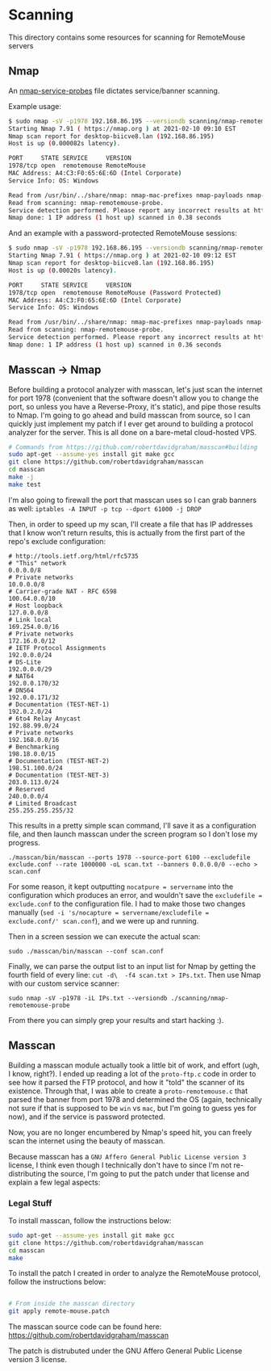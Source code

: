 # Scanning

This directory contains some resources for scanning for RemoteMouse servers

## Nmap

An [nmap-service-probes](https://nmap.org/book/vscan-fileformat.html#vscan-fileformat-example) file dictates service/banner scanning. 

Example usage:
```bash
$ sudo nmap -sV -p1978 192.168.86.195 --versiondb scanning/nmap-remotemouse-probe                                                                   
Starting Nmap 7.91 ( https://nmap.org ) at 2021-02-10 09:10 EST
Nmap scan report for desktop-biicve8.lan (192.168.86.195)
Host is up (0.000082s latency).

PORT     STATE SERVICE     VERSION
1978/tcp open  remotemouse RemoteMouse
MAC Address: A4:C3:F0:65:6E:6D (Intel Corporate)
Service Info: OS: Windows

Read from /usr/bin/../share/nmap: nmap-mac-prefixes nmap-payloads nmap-services.
Read from scanning: nmap-remotemouse-probe.
Service detection performed. Please report any incorrect results at https://nmap.org/submit/ .
Nmap done: 1 IP address (1 host up) scanned in 0.38 seconds
```

And an example with a password-protected RemoteMouse sessions:
```bash
$ sudo nmap -sV -p1978 192.168.86.195 --versiondb scanning/nmap-remotemouse-probe
Starting Nmap 7.91 ( https://nmap.org ) at 2021-02-10 09:12 EST
Nmap scan report for desktop-biicve8.lan (192.168.86.195)
Host is up (0.00020s latency).

PORT     STATE SERVICE     VERSION
1978/tcp open  remotemouse RemoteMouse (Password Protected)
MAC Address: A4:C3:F0:65:6E:6D (Intel Corporate)
Service Info: OS: Windows

Read from /usr/bin/../share/nmap: nmap-mac-prefixes nmap-payloads nmap-services.
Read from scanning: nmap-remotemouse-probe.
Service detection performed. Please report any incorrect results at https://nmap.org/submit/ .
Nmap done: 1 IP address (1 host up) scanned in 0.36 seconds
```

## Masscan -> Nmap

Before building a protocol analyzer with masscan, let's just scan the internet for port 1978 (convenient that the software doesn't allow you to change the port, so unless you have a Reverse-Proxy, it's static), and pipe those results to Nmap. I'm going to go ahead and build masscan from source, so I can quickly just implement my patch if I ever get around to building a protocol analyzer for the server.  This is all done on a bare-metal cloud-hosted VPS.

```bash
# Commands from https://github.com/robertdavidgraham/masscan#building
sudo apt-get --assume-yes install git make gcc
git clone https://github.com/robertdavidgraham/masscan
cd masscan
make -j
make test
```

I'm also going to firewall the port that masscan uses so I can grab banners as well: `iptables -A INPUT -p tcp --dport 61000 -j DROP`


Then, in order to speed up my scan, I'll create a file that has IP addresses that I know won't return results, this is actually from the first part of the repo's exclude configuration:

```
# http://tools.ietf.org/html/rfc5735
# "This" network
0.0.0.0/8
# Private networks
10.0.0.0/8
# Carrier-grade NAT - RFC 6598
100.64.0.0/10
# Host loopback
127.0.0.0/8
# Link local
169.254.0.0/16
# Private networks
172.16.0.0/12
# IETF Protocol Assignments
192.0.0.0/24
# DS-Lite
192.0.0.0/29
# NAT64
192.0.0.170/32
# DNS64
192.0.0.171/32
# Documentation (TEST-NET-1)
192.0.2.0/24
# 6to4 Relay Anycast
192.88.99.0/24
# Private networks
192.168.0.0/16
# Benchmarking
198.18.0.0/15
# Documentation (TEST-NET-2)
198.51.100.0/24
# Documentation (TEST-NET-3)
203.0.113.0/24
# Reserved
240.0.0.0/4
# Limited Broadcast
255.255.255.255/32
```

This results in a pretty simple scan command, I'll save it as a configuration file, and then launch masscan under the screen program so I don't lose my progress.

`./masscan/bin/masscan --ports 1978 --source-port 6100 --excludefile exclude.conf --rate 1000000 -oL scan.txt --banners 0.0.0.0/0 --echo > scan.conf`

For some reason, it kept outputting `nocatpure = servername` into the configuration which produces an error, and wouldn't save the `excludefile = exclude.conf` to the configuration file. I had to make those two changes manually (`sed -i 's/nocapture = servername/excludefile = exclude.conf/' scan.conf`), and we were up and running.

Then in a screen session we can execute the actual scan:

`sudo ./masscan/bin/masscan --conf scan.conf`

Finally, we can parse the output list to an input list for Nmap by getting the fourth field of every line: `cut -d\  -f4 scan.txt > IPs.txt`. Then use Nmap with our custom service scanner:

`sudo nmap -sV -p1978 -iL IPs.txt --versiondb ./scanning/nmap-remotemouse-probe` 

From there you can simply grep your results and start hacking :).


## Masscan

Building a masscan module actually took a little bit of work, and effort (ugh, I know, right?). I ended up reading a lot of the `proto-ftp.c` code in order to see how it parsed the FTP protocol, and how it "told" the scanner of its existence. Through that, I was able to create a `proto-remotemouse.c` that parsed the banner from port 1978 and determined the OS (again, technically not sure if that is supposed to be `win` vs `mac`, but I'm going to guess yes for now), and if the service is password protected.

Now, you are no longer encumbered by Nmap's speed hit, you can freely scan the internet using the beauty of masscan.

Because masscan has a `GNU Affero General Public License version 3` license, I think even though I technically don't have to since I'm not re-distributing the source, I'm going to put the patch under that license and explain a few legal aspects:

### Legal Stuff

To install masscan, follow the instructions below:

```bash
sudo apt-get --assume-yes install git make gcc
git clone https://github.com/robertdavidgraham/masscan
cd masscan
make
```

To install the patch I created in order to analyze the RemoteMouse protocol, follow the instructions below:

```bash

# From inside the masscan directory
git apply remote-mouse.patch
```

The masscan source code can be found here: https://github.com/robertdavidgraham/masscan

The patch is distrubuted under the GNU Affero General Public License version 3 license.